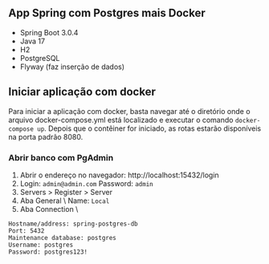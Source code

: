 ## App Spring com Postgres mais Docker

- Spring Boot 3.0.4
- Java 17
- H2
- PostgreSQL
- Flyway (faz inserção de dados)

## Iniciar aplicação com docker

Para iniciar a aplicação com docker, basta navegar até o diretório onde o arquivo docker-compose.yml 
está localizado e executar o comando `docker-compose up`. 
Depois que o contêiner for iniciado, as rotas estarão disponíveis na porta padrão 8080.

### Abrir banco com PgAdmin

1. Abrir o endereço no navegador: http://localhost:15432/login
2. Login: `admin@admin.com` Password: `admin`
3. Servers > Register > Server
4. Aba General \ Name: `Local`
5. Aba Connection \ 
```
Hostname/address: spring-postgres-db 
Port: 5432  
Maintenance database: postgres
Username: postgres
Password: postgres123!
```